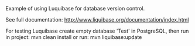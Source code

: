 Example of using Luquibase for database version control.

See full documentation: http://www.liquibase.org/documentation/index.html

For testing Luquibase create empty database 'Test' in PostgreSQL,
then run in project: mvn clean install
or run: mvn liquibase:update